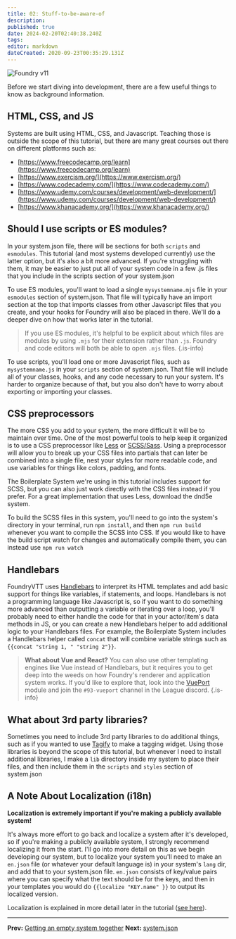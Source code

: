 ```yaml
---
title: 02: Stuff-to-be-aware-of
description: 
published: true
date: 2024-02-20T02:40:38.240Z
tags: 
editor: markdown
dateCreated: 2020-09-23T00:35:29.131Z
---
```


![Foundry v11](https://img.shields.io/badge/Foundry-v11-green)

Before we start diving into development, there are a few useful things to know as background information.

## HTML, CSS, and JS

Systems are built using HTML, CSS, and Javascript. Teaching those is outside the scope of this tutorial, but there are many great courses out there on different platforms such as:

* [https://www.freecodecamp.org/learn](https://www.freecodecamp.org/learn)
* [https://www.exercism.org/](https://www.exercism.org/)
* [https://www.codecademy.com/](https://www.codecademy.com/)
* [https://www.udemy.com/courses/development/web-development/](https://www.udemy.com/courses/development/web-development/)
* [https://www.khanacademy.org/](https://www.khanacademy.org/)

## Should I use scripts or ES modules?

In your system.json file, there will be sections for both `scripts` and `esmodules`. This tutorial (and most systems developed currently) use the latter option, but it's also a bit more advanced. If you're struggling with them, it may be easier to just put all of your system code in a few .js files that you include in the scripts section of your system.json

To use ES modules, you'll want to load a single `mysystemname.mjs` file in your `esmodules` section of system.json. That file will typically have an import section at the top that imports classes from other Javascript files that you create, and your hooks for Foundry will also be placed in there. We'll do a deeper dive on how that works later in the tutorial.

> If you use ES modules, it's helpful to be explicit about which files are modules by using `.mjs` for their extension rather than `.js`. Foundry and code editors will both be able to open `.mjs` files.
{.is-info}


To use scripts,  you'll load one or more Javascript files, such as `mysystemname.js` in your `scripts` section of system.json. That file will include all of your classes, hooks, and any code necessary to run your system. It's harder to organize because of that, but you also don't have to worry about exporting or importing your classes.

## CSS preprocessors

The more CSS you add to your system, the more difficult it will be to maintain over time. One of the most powerful tools to help keep it organized is to use a CSS preprocessor like [Less](http://lesscss.org/) or [SCSS/Sass](https://sass-lang.com/). Using a preprocessor will allow you to break up your CSS files into partials that can later be combined into a single file, nest your styles for more readable code, and use variables for things like colors, padding, and fonts.

The Boilerplate System we're using in this tutorial includes support for SCSS, but you can also just work directly with the CSS files instead if you prefer. For a great implementation that uses Less, download the dnd5e system.

To build the SCSS files in this system, you'll need to go into the system's directory in your terminal, run `npm install`, and then `npm run build` whenever you want to compile the SCSS into CSS. If you would like to have the build script watch for changes and automatically compile them, you can instead use `npm run watch`

## Handlebars

FoundryVTT uses [Handlebars](https://handlebarsjs.com/guide/#what-is-handlebars) to interpret its HTML templates and add basic support for things like variables, if statements, and loops. Handlebars is not a programming language like Javascript is, so if you want to do something more advanced than outputting a variable or iterating over a loop, you'll probably need to either handle the code for that in your actor/item's data methods in JS, or you can create a new Handlebars helper to add additional logic to your Handlebars files. For example, the Boilerplate System includes a Handlebars helper called `concat` that will combine variable strings such as `{{concat "string 1, " "string 2"}}`.

> **What about Vue and React?**
> You can also use other templating engines like Vue instead of Handlebars, but it requires you to get deep into the weeds on how Foundry's renderer and application system works. If you'd like to explore that, look into the [VuePort](https://foundryvtt.com/packages/vueport) module and join the `#93-vueport` channel in the League discord.
{.is-info}


## What about 3rd party libraries?

Sometimes you need to include 3rd party libraries to do additional things, such as if you wanted to use [Tagify](https://github.com/yairEO/tagify) to make a tagging widget. Using those libraries is beyond the scope of this tutorial, but whenever I need to install additional libraries, I make a `lib` directory inside my system to place their files, and then include them in the `scripts` and `styles` section of system.json

## A Note About Localization (i18n)

**Localization is extremely important if you're making a publicly available system!**

It's always more effort to go back and localize a system after it's developed, so if you're making a publicly available system, I strongly recommend localizing it from the start. I'll go into more detail on this as we begin developing our system, but to localize your system you'll need to make an `en.json` file (or whatever your default language is) in your system's `lang` dir, and add that to your system.json file. `en.json` consists of key/value pairs where you can specify what the text should be for the keys, and then in your templates you would do `{{localize "KEY.name" }}` to output its localized version.

Localization is explained in more detail later in the tutorial ([see here](https://foundryvtt.wiki/en/development/guides/SD-tutorial/SD13-Localization)).

---

**Prev:** [Getting an empty system together](https://foundryvtt.wiki/en/development/guides/SD-tutorial/SD01-Getting-started)
**Next:** [system.json](https://foundryvtt.wiki/en/development/guides/SD-tutorial/SD03-systemjson)